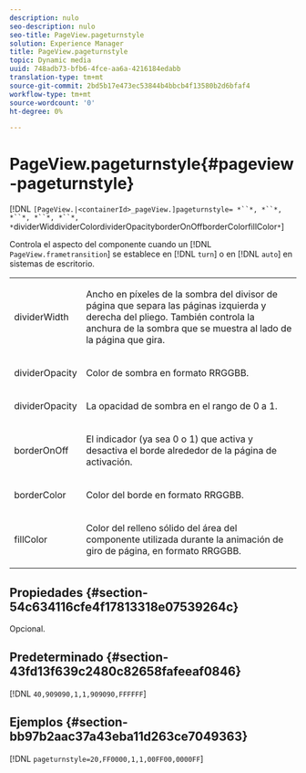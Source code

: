 ```yaml
---
description: nulo
seo-description: nulo
seo-title: PageView.pageturnstyle
solution: Experience Manager
title: PageView.pageturnstyle
topic: Dynamic media
uuid: 748adb73-bfb6-4fce-aa6a-4216184edabb
translation-type: tm+mt
source-git-commit: 2bd5b17e473ec53844b4bbcb4f13580b2d6bfaf4
workflow-type: tm+mt
source-wordcount: '0'
ht-degree: 0%

---
```



# PageView.pageturnstyle{#pageview-pageturnstyle}

[!DNL `[PageView.|<containerId>_pageView.]pageturnstyle= *``*, *``*, *``*, *``*, *``*, *`dividerWiddividerColordividerOpacityborderOnOffborderColorfillColor`*`]

Controla el aspecto del componente cuando un [!DNL `PageView.frametransition`] se establece en [!DNL `turn`] o en [!DNL `auto`] en sistemas de escritorio.

<table id="table_A8CDA1AE2680402A99BCD5DD371B225F"> 
 <tbody> 
  <tr> 
   <td colname="col1"> <p> <span class="codeph"><span class="varname"> dividerWidth</span></span> </p> </td> 
   <td colname="col2"> <p> Ancho en píxeles de la sombra del divisor de página que separa las páginas izquierda y derecha del pliego. También controla la anchura de la sombra que se muestra al lado de la página que gira. </p> </td> 
  </tr> 
  <tr> 
   <td colname="col1"> <p><span class="codeph"><span class="varname"> dividerOpacity</span></span> </p> </td> 
   <td colname="col2"> <p> Color de sombra en formato RRGGBB. </p> </td> 
  </tr> 
  <tr> 
   <td colname="col1"> <p><span class="codeph"><span class="varname"> dividerOpacity</span></span> </p> </td> 
   <td colname="col2"> <p>La opacidad de sombra en el rango de <span class="codeph"> 0</span> a <span class="codeph"> 1</span>. </p> </td> 
  </tr> 
  <tr> 
   <td colname="col1"> <p><span class="codeph"><span class="varname"> borderOnOff</span></span> </p> </td> 
   <td colname="col2"> <p> El indicador (ya sea <span class="codeph"> 0</span> o <span class="codeph"> 1</span>) que activa y desactiva el borde alrededor de la página de activación. </p> </td> 
  </tr> 
  <tr> 
   <td colname="col1"> <p><span class="codeph"><span class="varname"> borderColor</span></span> </p> </td> 
   <td colname="col2"> <p> Color del borde en formato RRGGBB. </p> </td> 
  </tr> 
  <tr> 
   <td colname="col1"> <p><span class="codeph"><span class="varname"> fillColor</span></span> </p> </td> 
   <td colname="col2"> <p> Color del relleno sólido del área del componente utilizada durante la animación de giro de página, en formato RRGGBB. </p> </td> 
  </tr> 
 </tbody> 
</table>

## Propiedades {#section-54c634116cfe4f17813318e07539264c}

Opcional.

## Predeterminado {#section-43fd13f639c2480c82658fafeeaf0846}

[!DNL `40,909090,1,1,909090,FFFFFF`]

## Ejemplos {#section-bb97b2aac37a43eba11d263ce7049363}

[!DNL `pageturnstyle=20,FF0000,1,1,00FF00,0000FF`]
